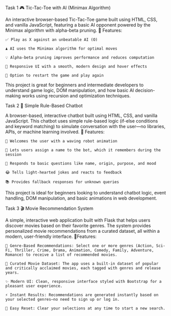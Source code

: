 Task 1
🎮 Tic-Tac-Toe with AI (Minimax Algorithm)

An interactive browser-based Tic-Tac-Toe game built using HTML, CSS, and vanilla JavaScript, featuring a basic AI opponent powered by the Minimax algorithm with alpha-beta pruning.
🧠 Features:

    ✅ Play as X against an unbeatable AI (O)

    ♟️ AI uses the Minimax algorithm for optimal moves

    💡 Alpha-beta pruning improves performance and reduces computation

    🎨 Responsive UI with a smooth, modern design and hover effects

    🔁 Option to restart the game and play again

This project is great for beginners and intermediate developers to understand game logic, DOM manipulation, and how basic AI decision-making works using recursion and optimization techniques.


Task 2
💬 Simple Rule-Based Chatbot

A browser-based, interactive chatbot built using HTML, CSS, and vanilla JavaScript. This chatbot uses simple rule-based logic (if-else conditions and keyword matching) to simulate conversation with the user—no libraries, APIs, or machine learning involved.
🔧 Features:

    👋 Welcomes the user with a waving robot animation

    🤖 Lets users assign a name to the bot, which it remembers during the session

    🧠 Responds to basic questions like name, origin, purpose, and mood

    😂 Tells light-hearted jokes and reacts to feedback

    📚 Provides fallback responses for unknown queries

This project is ideal for beginners looking to understand chatbot logic, event handling, DOM manipulation, and basic animations in web development.

Task 3
🎬 Movie Recommendation System

A simple, interactive web application built with Flask that helps users discover movies based on their favorite genres. The system provides personalized movie recommendations from a curated dataset, all within a modern, user-friendly interface.
🔧Features:

    🎯 Genre-Based Recommendations: Select one or more genres (Action, Sci-Fi, Thriller, Crime, Drama, Animation, Comedy, Family, Adventure, Romance) to receive a list of recommended movies.
    
    🎥 Curated Movie Dataset: The app uses a built-in dataset of popular and critically acclaimed movies, each tagged with genres and release years.
    
    ✨ Modern UI: Clean, responsive interface styled with Bootstrap for a pleasant user experience.
    
    ⚡ Instant Results: Recommendations are generated instantly based on your selected genres—no need to sign up or log in.
    
    🔄 Easy Reset: Clear your selections at any time to start a new search.
    

